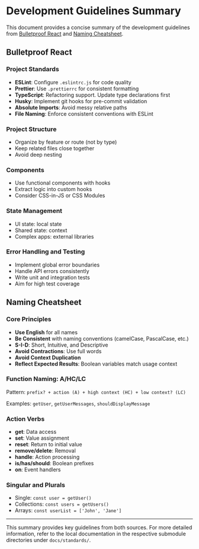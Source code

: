 <!-- MAX_TOKENS: 2000 -->

# Development Guidelines Summary

This document provides a concise summary of the development guidelines from
[Bulletproof React](../../docs/standards/bulletproof-react/README.md) and
[Naming Cheatsheet](../../docs/standards/naming-cheatsheet/README.md).

## Bulletproof React

### Project Standards

- **ESLint**: Configure `.eslintrc.js` for code quality
- **Prettier**: Use `.prettierrc` for consistent formatting
- **TypeScript**: Refactoring support. Update type declarations first
- **Husky**: Implement git hooks for pre-commit validation
- **Absolute Imports**: Avoid messy relative paths
- **File Naming**: Enforce consistent conventions with ESLint

### Project Structure

- Organize by feature or route (not by type)
- Keep related files close together
- Avoid deep nesting

### Components

- Use functional components with hooks
- Extract logic into custom hooks
- Consider CSS-in-JS or CSS Modules

### State Management

- UI state: local state
- Shared state: context
- Complex apps: external libraries

### Error Handling and Testing

- Implement global error boundaries
- Handle API errors consistently
- Write unit and integration tests
- Aim for high test coverage

## Naming Cheatsheet

### Core Principles

- **Use English** for all names
- **Be Consistent** with naming conventions (camelCase, PascalCase, etc.)
- **S-I-D**: Short, Intuitive, and Descriptive
- **Avoid Contractions**: Use full words
- **Avoid Context Duplication**
- **Reflect Expected Results**: Boolean variables match usage context

### Function Naming: A/HC/LC

Pattern: `prefix? + action (A) + high context (HC) + low context? (LC)`

Examples: `getUser`, `getUserMessages`, `shouldDisplayMessage`

### Action Verbs

- **get**: Data access
- **set**: Value assignment
- **reset**: Return to initial value
- **remove/delete**: Removal
- **handle**: Action processing
- **is/has/should**: Boolean prefixes
- **on**: Event handlers

### Singular and Plurals

- Single: `const user = getUser()`
- Collections: `const users = getUsers()`
- Arrays: `const userList = ['John', 'Jane']`

---

This summary provides key guidelines from both sources. For more detailed information, refer to the local documentation
in the respective submodule directories under `docs/standards/`.
